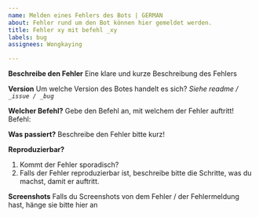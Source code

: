 ```yaml
---
name: Melden eines Fehlers des Bots | GERMAN
about: Fehler rund um den Bot können hier gemeldet werden.
title: Fehler xy mit befehl _xy
labels: bug
assignees: Wongkaying

---
```


**Beschreibe den Fehler**
Eine klare und kurze Beschreibung des Fehlers

**Version**
Um welche Version des Botes handelt es sich?
*Siehe readme / `_issue / _bug`*

**Welcher Befehl?**
Gebe den Befehl an, mit welchem der Fehler auftritt!
Befehl:

**Was passiert?**
Beschreibe den Fehler bitte kurz!

**Reproduzierbar?**
1. Kommt der Fehler sporadisch?
2. Falls der Fehler reproduzierbar ist, beschreibe bitte die Schritte, was du machst, damit er auftritt.

**Screenshots**
Falls du Screenshots von dem Fehler / der Fehlermeldung hast, hänge sie bitte hier an
